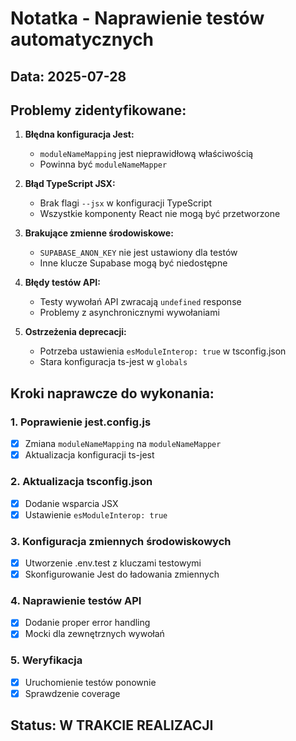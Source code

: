 # Notatka - Naprawienie testów automatycznych

## Data: 2025-07-28

## Problemy zidentyfikowane:

1. **Błędna konfiguracja Jest:**
   - `moduleNameMapping` jest nieprawidłową właściwością
   - Powinna być `moduleNameMapper`

2. **Błąd TypeScript JSX:**
   - Brak flagi `--jsx` w konfiguracji TypeScript
   - Wszystkie komponenty React nie mogą być przetworzone

3. **Brakujące zmienne środowiskowe:**
   - `SUPABASE_ANON_KEY` nie jest ustawiony dla testów
   - Inne klucze Supabase mogą być niedostępne

4. **Błędy testów API:**
   - Testy wywołań API zwracają `undefined` response
   - Problemy z asynchronicznymi wywołaniami

5. **Ostrzeżenia deprecacji:**
   - Potrzeba ustawienia `esModuleInterop: true` w tsconfig.json
   - Stara konfiguracja ts-jest w `globals`

## Kroki naprawcze do wykonania:

### 1. Poprawienie jest.config.js
- [x] Zmiana `moduleNameMapping` na `moduleNameMapper`
- [x] Aktualizacja konfiguracji ts-jest

### 2. Aktualizacja tsconfig.json
- [x] Dodanie wsparcia JSX
- [x] Ustawienie `esModuleInterop: true`

### 3. Konfiguracja zmiennych środowiskowych
- [x] Utworzenie .env.test z kluczami testowymi
- [x] Skonfigurowanie Jest do ładowania zmiennych

### 4. Naprawienie testów API
- [x] Dodanie proper error handling
- [x] Mocki dla zewnętrznych wywołań

### 5. Weryfikacja
- [x] Uruchomienie testów ponownie
- [x] Sprawdzenie coverage

## Status: W TRAKCIE REALIZACJI
